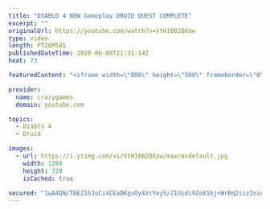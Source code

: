 ```yaml
---
title: "DIABLO 4 NEW Gameplay DRUID QUEST COMPLETE"
excerpt: ""
originalUrl: https://youtube.com/watch?v=VtH1862QXaw
type: video
length: PT20M58S
publishedDateTime: 2020-06-08T21:31:14Z
heat: 73

featuredContent: "<iframe width=\"800\" height=\"500\" frameborder=\"0\" src=\"https://www.youtube.com/embed/VtH1862QXaw\" allow=\"accelerometer; autoplay; encrypted-media; gyroscope; picture-in-picture\" allowfullscreen></iframe>"

provider:
  name: crazygames
  domain: youtube.com

topics:
  - Diablo 4
  - Druid

images:
  - url: https://i.ytimg.com/vi/VtH1862QXaw/maxresdefault.jpg
    width: 1280
    height: 720
    isCached: true

secured: "1wA4QN/TDEZ1SJuCi4CEaDKguOy4zcYey5/Z1Usdi9ZoX1kj+WrRq2iizIoiohg93iTQmG+q3neDajUOTk03CW19Esy74mvjPmfJNCZqUe/42AJO0RRjkgqDbwLRoIKz+JnLEeUJR2YbjAhC6b2yCmpbGleeggwyGVm75Fe6EErlV+KyHjutmuFmNkVx3gRTxrYHkKextCfyLqFUJqNZWlQH/28lLdQx39MDgX70Zhy13DhYe5gJ7vQZSOOTww1bZF4bD1vLmNXEStlhq24RfotH0+vrhRyHZGJGCGzuMRIDN3bwpMF+AWSPc0ZCVAzQBB7Bmvvfc1ChBq2ITlODAUvhO1urARk3ivskCd+M5ZdtpX8KS3ggQrGkZ9ZepwpjpzOTc3qVxEWp7fwqF+ZJB78oVCIv4QeXXvZ0PNh8Qwk=;jmfobDuhh3/pyfY8UPeUeA=="
---
```


